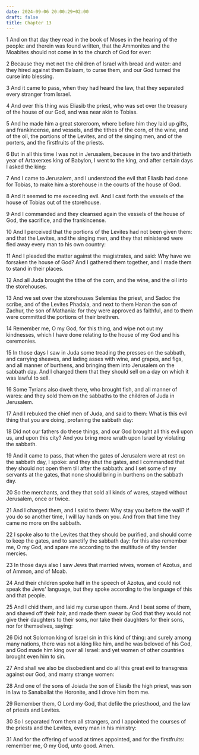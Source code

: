 ```yaml
---
date: 2024-09-06 20:00:29+02:00
draft: false
title: Chapter 13
---
```




1 And on that day they read in the book of Moses in the hearing of the people: and therein was found written, that the Ammonites and the Moabites should not come in to the church of God for ever:

2 Because they met not the children of Israel with bread and water: and they hired against them Balaam, to curse them, and our God turned the curse into blessing.

3 And it came to pass, when they had heard the law, that they separated every stranger from Israel.

4 And over this thing was Eliasib the priest, who was set over the treasury of the house of our God, and was near akin to Tobias.

5 And he made him a great storeroom, where before him they laid up gifts, and frankincense, and vessels, and the tithes of the corn, of the wine, and of the oil, the portions of the Levites, and of the singing men, and of the porters, and the firstfruits of the priests.

6 But in all this time I was not in Jerusalem, because in the two and thirtieth year of Artaxerxes king of Babylon, I went to the king, and after certain days I asked the king:

7 And I came to Jerusalem, and I understood the evil that Eliasib had done for Tobias, to make him a storehouse in the courts of the house of God.

8 And it seemed to me exceeding evil. And I cast forth the vessels of the house of Tobias out of the storehouse.

9 And I commanded and they cleansed again the vessels of the house of God, the sacrifice, and the frankincense.

10 And I perceived that the portions of the Levites had not been given them: and that the Levites, and the singing men, and they that ministered were fled away every man to his own country:

11 And I pleaded the matter against the magistrates, and said: Why have we forsaken the house of God? And I gathered them together, and I made them to stand in their places.

12 And all Juda brought the tithe of the corn, and the wine, and the oil into the storehouses.

13 And we set over the storehouses Selemias the priest, and Sadoc the scribe, and of the Levites Phadaia, and next to them Hanan the son of Zachur, the son of Mathania: for they were approved as faithful, and to them were committed the portions of their brethren.

14 Remember me, O my God, for this thing, and wipe not out my kindnesses, which I have done relating to the house of my God and his ceremonies.

15 In those days I saw in Juda some treading the presses on the sabbath, and carrying sheaves, and lading asses with wine, and grapes, and figs, and all manner of burthens, and bringing them into Jerusalem on the sabbath day. And I charged them that they should sell on a day on which it was lawful to sell.

16 Some Tyrians also dwelt there, who brought fish, and all manner of wares: and they sold them on the sabbaths to the children of Juda in Jerusalem.

17 And I rebuked the chief men of Juda, and said to them: What is this evil thing that you are doing, profaning the sabbath day:

18 Did not our fathers do these things, and our God brought all this evil upon us, and upon this city? And you bring more wrath upon Israel by violating the sabbath.

19 And it came to pass, that when the gates of Jerusalem were at rest on the sabbath day, I spoke: and they shut the gates, and I commanded that they should not open them till after the sabbath: and I set some of my servants at the gates, that none should bring in burthens on the sabbath day.

20 So the merchants, and they that sold all kinds of wares, stayed without Jerusalem, once or twice.

21 And I charged them, and I said to them: Why stay you before the wall? if you do so another time, I will lay hands on you. And from that time they came no more on the sabbath.

22 I spoke also to the Levites that they should be purified, and should come to keep the gates, and to sanctify the sabbath day: for this also remember me, O my God, and spare me according to the multitude of thy tender mercies.

23 In those days also I saw Jews that married wives, women of Azotus, and of Ammon, and of Moab.

24 And their children spoke half in the speech of Azotus, and could not speak the Jews' language, but they spoke according to the language of this and that people.

25 And I chid them, and laid my curse upon them. And I beat some of them, and shaved off their hair, and made them swear by God that they would not give their daughters to their sons, nor take their daughters for their sons, nor for themselves, saying:

26 Did not Solomon king of Israel sin in this kind of thing: and surely among many nations, there was not a king like him, and he was beloved of his God, and God made him king over all Israel: and yet women of other countries brought even him to sin.

27 And shall we also be disobedient and do all this great evil to transgress against our God, and marry strange women:

28 And one of the sons of Joiada the son of Eliasib the high priest, was son in law to Sanaballat the Horonite, and I drove him from me.

29 Remember them, O Lord my God, that defile the priesthood, and the law of priests and Levites.

30 So I separated from them all strangers, and I appointed the courses of the priests and the Levites, every man in his ministry:

31 And for the offering of wood at times appointed, and for the firstfruits: remember me, O my God, unto good. Amen.

